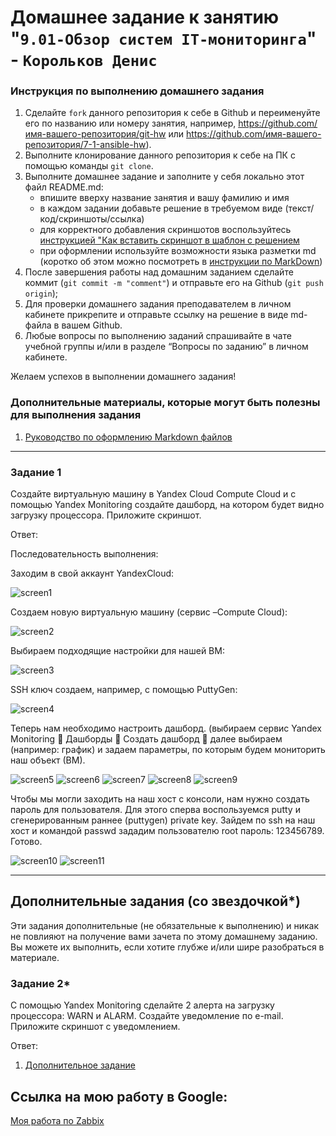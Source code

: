 # Домашнее задание к занятию "`9.01-Обзор систем IT-мониторинга`" - `Корольков Денис`


### Инструкция по выполнению домашнего задания

   1. Сделайте `fork` данного репозитория к себе в Github и переименуйте его по названию или номеру занятия, например, https://github.com/имя-вашего-репозитория/git-hw или  https://github.com/имя-вашего-репозитория/7-1-ansible-hw).
   2. Выполните клонирование данного репозитория к себе на ПК с помощью команды `git clone`.
   3. Выполните домашнее задание и заполните у себя локально этот файл README.md:
      - впишите вверху название занятия и вашу фамилию и имя
      - в каждом задании добавьте решение в требуемом виде (текст/код/скриншоты/ссылка)
      - для корректного добавления скриншотов воспользуйтесь [инструкцией "Как вставить скриншот в шаблон с решением](https://github.com/netology-code/sys-pattern-homework/blob/main/screen-instruction.md)
      - при оформлении используйте возможности языка разметки md (коротко об этом можно посмотреть в [инструкции  по MarkDown](https://github.com/netology-code/sys-pattern-homework/blob/main/md-instruction.md))
   4. После завершения работы над домашним заданием сделайте коммит (`git commit -m "comment"`) и отправьте его на Github (`git push origin`);
   5. Для проверки домашнего задания преподавателем в личном кабинете прикрепите и отправьте ссылку на решение в виде md-файла в вашем Github.
   6. Любые вопросы по выполнению заданий спрашивайте в чате учебной группы и/или в разделе “Вопросы по заданию” в личном кабинете.
   
Желаем успехов в выполнении домашнего задания!
   
### Дополнительные материалы, которые могут быть полезны для выполнения задания

1. [Руководство по оформлению Markdown файлов](https://gist.github.com/Jekins/2bf2d0638163f1294637#Code)

---

### Задание 1

Создайте виртуальную машину в Yandex Cloud Compute Cloud и с помощью Yandex Monitoring создайте дашборд, на котором будет видно загрузку процессора.
Приложите скриншот.

Ответ:


Последовательность выполнения:

Заходим в свой аккаунт YandexCloud:  

![screen1](https://github.com/KorolkovDenis/Zabbix-dz1/blob/main/Screen/screen1.png)

Создаем новую виртуальную машину (сервис –Compute Cloud):

![screen2](https://github.com/KorolkovDenis/Zabbix-dz1/blob/main/Screen/screen2.png)

Выбираем подходящие настройки для нашей ВМ:

![screen3](https://github.com/KorolkovDenis/Zabbix-dz1/blob/main/Screen/screen3.png)

SSH ключ создаем, например, с помощью PuttyGen:

![screen4](https://github.com/KorolkovDenis/Zabbix-dz1/blob/main/Screen/screen4.png)

Теперь нам необходимо настроить дашборд. (выбираем сервис Yandex Monitoring  Дашборды  Создать дашборд  далее выбираем (например: график) и задаем параметры, по которым будем мониторить наш объект (ВМ).

![screen5](https://github.com/KorolkovDenis/Zabbix-dz1/blob/main/Screen/screen5.png)
![screen6](https://github.com/KorolkovDenis/Zabbix-dz1/blob/main/Screen/screen6.png)
![screen7](https://github.com/KorolkovDenis/Zabbix-dz1/blob/main/Screen/screen7.png)
![screen8](https://github.com/KorolkovDenis/Zabbix-dz1/blob/main/Screen/screen8.png)
![screen9](https://github.com/KorolkovDenis/Zabbix-dz1/blob/main/Screen/screen9.png)

Чтобы мы могли заходить на наш хост с консоли, нам нужно создать пароль для пользователя. Для этого сперва воспользуемся putty и сгенерированным раннее (puttygen) private key. Зайдем по ssh на наш хост и командой passwd зададим пользователю root пароль: 123456789. Готово.

![screen10](https://github.com/KorolkovDenis/Zabbix-dz1/blob/main/Screen/screen10.png)
![screen11](https://github.com/KorolkovDenis/Zabbix-dz1/blob/main/Screen/screen11.png)


---
## Дополнительные задания (со звездочкой*)

Эти задания дополнительные (не обязательные к выполнению) и никак не повлияют на получение вами зачета по этому домашнему заданию. Вы можете их выполнить, если хотите глубже и/или шире разобраться в материале.

### Задание 2*

С помощью Yandex Monitoring сделайте 2 алерта на загрузку процессора: WARN и ALARM. Создайте уведомление по e-mail.
Приложите скриншот с уведомлением.

Ответ:

1. [Дополнительное задание]()

## Ссылка на мою работу в Google:

[Моя работа по Zabbix]()
